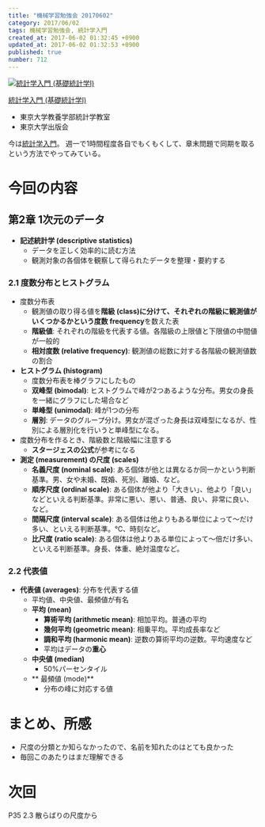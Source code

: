 ```yaml
---
title: "機械学習勉強会 20170602"
category: 2017/06/02
tags: 機械学習勉強会, 統計学入門
created_at: 2017-06-02 01:32:45 +0900
updated_at: 2017-06-02 01:32:53 +0900
published: true
number: 712
---
```


<div class="asin">
<div class="asin-image"><a href="https://www.amazon.co.jp/exec/obidos/ASIN/4130420658/nownabe0c-22/" rel="nofollow noopener" target="_blank"><img src="http://images-jp.amazon.com/images/P/4130420658.09._SL160_.jpg" alt="統計学入門 (基礎統計学Ⅰ)" title="統計学入門 (基礎統計学Ⅰ)"></a></div>
<div class="asin-detail">
<p><a href="https://www.amazon.co.jp/exec/obidos/ASIN/4130420658/nownabe0c-22/" rel="nofollow noopener" target="_blank">統計学入門 (基礎統計学Ⅰ)</a></p>
<ul>
<li>東京大学教養学部統計学教室</li>
<li>東京大学出版会</li>
</ul>
</div>

<p></p>
</div>

今は[統計学入門](https://www.amazon.co.jp/exec/obidos/ASIN/4130420658/nownabe0c-22/)。
週一で1時間程度各自でもくもくして、章末問題で同期を取るという方法でやってみている。

# 今回の内容
## 第2章 1次元のデータ
* **記述統計学 (descriptive statistics)**
    * データを正しく効率的に読む方法
    * 観測対象の各個体を観察して得られたデータを整理・要約する

### 2.1 度数分布とヒストグラム
* 度数分布表
    * 観測値の取り得る値を**階級 (class)**に分けて、それぞれの階級に観測値がいくつかるかという**度数 frequency**を数えた表
    * **階級値**: それぞれの階級を代表する値。各階級の上限値と下限値の中間値が一般的
    * **相対度数 (relative frequency)**: 観測値の総数に対する各階級の観測値数の割合
* **ヒストグラム (histogram)**
    * 度数分布表を棒グラフにしたもの
    * **双峰型 (bimodal)**: ヒストグラムで峰が2つあるような分布。男女の身長を一緒にグラフにした場合など
    * **単峰型 (unimodal)**: 峰が1つの分布
    * **層別**: データのグループ分け。男女が混ざった身長は双峰型になるが、性別による層別化を行いうと単峰型になる。
* 度数分布を作るとき、階級数と階級幅に注意する
    * **スタージェスの公式**が参考になる
* **測定 (measurement) の尺度 (scales)**
    * **名義尺度 (nominal scale)**: ある個体が他とは異なるか同一かという判断基準。男、女や未婚、既婚、死別、離婚、など。
    * **順序尺度 (ordinal scale)**: ある個体が他より「大きい」、他より「良い」などといえる判断基準。非常に悪い、悪い、普通、良い、非常に良い、など。
    * **間隔尺度 (interval scale)**: ある個体は他よりもある単位によって〜だけ多い、といえる判断基準。℃、時刻など。
    * **比尺度 (ratio scale)**: ある個体は他よりある単位によって〜倍だけ多い、といえる判断基準。身長、体重、絶対温度など。

### 2.2 代表値
* **代表値 (averages)**: 分布を代表する値
    * 平均値、中央値、最頻値が有名
    * **平均 (mean)**
        * **算術平均 (arithmetic mean)**: 相加平均。普通の平均
        * **幾何平均 (geometric mean)**: 相乗平均。平均成長率など
        * **調和平均 (harmonic mean)**:  逆数の算術平均の逆数。平均速度など
        * 平均はデータの**重心**
    * **中央値 (median)**
        * 50%パーセンタイル
    * ** 最頻値 (mode)**
        * 分布の峰に対応する値

# まとめ、所感
* 尺度の分類とか知らなかったので、名前を知れたのはとても良かった
* 毎回このあたりはまだ理解できる

# 次回
P35 2.3 散らばりの尺度から
